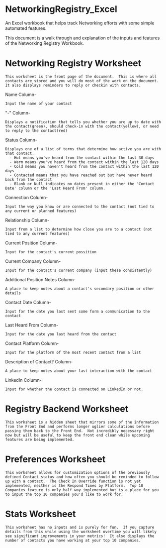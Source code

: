 # NetworkingRegistry_Excel
An Excel workbook that helps track Networking efforts with some simple automated features.

This document is a walk through and explanation of the inputs and features of the Networking Registry Workbook.
# Networking Registry Worksheet
	This worksheet is the front page of the document.  This is where all contacts are stored and you will do most of the work on the document.  It also displays reminders to reply or checkin with contacts.

  Name Column-
  
    Input the name of your contact
    
  "-" Column-
  
    Displays a notification that tells you whether you are up to date with the contact(green), should check-in with the contact(yellow), or need to reply to the contact(red)
    
  Status Column-
  
    Displays one of a list of terms that determine how active you are with that contact.
      - Hot means you've heard from the contact within the last 30 days
      - Warm means you've heard from the contact within the last 120 days
      - Cold means you haven't heard from the contact within the last 120 days
      - Contacted means that you have reached out but have never heard back from the contact
      - Blank or Null indicates no dates present in either the 'Contact Date' column or the 'Last Heard From' column.
      
  Connection Column-
  
    Input the way you know or are connected to the contact (not tied to any current or planned features)
    
  Relationship Column-
  
    Input from a list to determine how close you are to a contact (not tied to any current features)
    
  Current Position Column-
  
    Input for the contact's current possition
    
  Current Company Column-
  
    Input for the contact's current company (input these consistently)
    
  Additional Position Notes Column-
  
    A place to keep notes about a contact's secondary position or other details
    
  Contact Date Column-
  
    Input for the date you last sent some form a communication to the contact
    
  Last Heard From Column-
  
    Input for the date you last heard from the contact
    
  Contact Platform Column-
  
    Input for the platform of the most recent contact from a list
    
  Description of Contact? Column-
  
    A place to keep notes about your last interaction with the contact
    
  LinkedIn Column-
  
    Input for whether the contact is connected on LinkedIn or not.
    
# Registry Backend Worksheet
	This worksheet is a hidden sheet that mirrors some of the information from the Front End and performs longer uglier calculations before passing them back to the Front End.  Not incredibly necessary right now but will be useful to keep the front end clean while upcoming features are being implemented.

# Preferences Worksheet
	This worksheet allows for customization options of the previously defined Contact status and how often you should be reminded to follow up with a contact.  The Check In Override function is not yet implemented, neither is the Respond Times by Platform.  Top 10 Companies feature is only half way implemented but is a place for you to input the top 10 companies you'd like to work for.
  
# Stats Worksheet
	This worksheet has no inputs and is purely for fun.  If you capture details from this while using the worksheet overtime you will likely see significant improvements in your metrics!  It also displays the number of contacts you have working at your top 10 companies.
